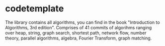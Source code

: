 # codetemplate
The library contains all algorithms, you can find in the book "Introduction to Algorithms, 3rd edition". Comprises of 41 commits of algorihms ranging over heap, string, graph search, shortest path, network flow, number theory, parallel algorithms, algebra, Fourier Transform, graph matching.
